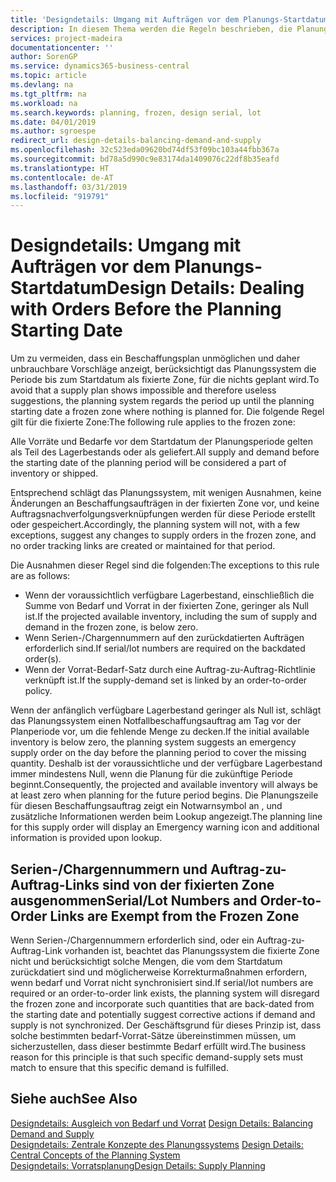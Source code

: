 ```yaml
---
title: 'Designdetails: Umgang mit Aufträgen vor dem Planungs-Startdatum | Microsoft Docs'
description: In diesem Thema werden die Regeln beschrieben, die Planung für Aufträge in der fixierten Zone anwendet.
services: project-madeira
documentationcenter: ''
author: SorenGP
ms.service: dynamics365-business-central
ms.topic: article
ms.devlang: na
ms.tgt_pltfrm: na
ms.workload: na
ms.search.keywords: planning, frozen, design serial, lot
ms.date: 04/01/2019
ms.author: sgroespe
redirect_url: design-details-balancing-demand-and-supply
ms.openlocfilehash: 32c523eda09620bd74df53f09bc103a44fbb367a
ms.sourcegitcommit: bd78a5d990c9e83174da1409076c22df8b35eafd
ms.translationtype: HT
ms.contentlocale: de-AT
ms.lasthandoff: 03/31/2019
ms.locfileid: "919791"
---
```

# <a name="design-details-dealing-with-orders-before-the-planning-starting-date"></a><span data-ttu-id="c5dda-103">Designdetails: Umgang mit Aufträgen vor dem Planungs-Startdatum</span><span class="sxs-lookup"><span data-stu-id="c5dda-103">Design Details: Dealing with Orders Before the Planning Starting Date</span></span>
<span data-ttu-id="c5dda-104">Um zu vermeiden, dass ein Beschaffungsplan unmöglichen und daher unbrauchbare Vorschläge anzeigt, berücksichtigt das Planungssystem die Periode bis zum Startdatum als fixierte Zone, für die nichts geplant wird.</span><span class="sxs-lookup"><span data-stu-id="c5dda-104">To avoid that a supply plan shows impossible and therefore useless suggestions, the planning system regards the period up until the planning starting date a frozen zone where nothing is planned for.</span></span> <span data-ttu-id="c5dda-105">Die folgende Regel gilt für die fixierte Zone:</span><span class="sxs-lookup"><span data-stu-id="c5dda-105">The following rule applies to the frozen zone:</span></span>  

<span data-ttu-id="c5dda-106">Alle Vorräte und Bedarfe vor dem Startdatum der Planungsperiode gelten als Teil des Lagerbestands oder als geliefert.</span><span class="sxs-lookup"><span data-stu-id="c5dda-106">All supply and demand before the starting date of the planning period will be considered a part of inventory or shipped.</span></span>  

<span data-ttu-id="c5dda-107">Entsprechend schlägt das Planungssystem, mit wenigen Ausnahmen, keine Änderungen an Beschaffungsaufträgen in der fixierten Zone vor, und keine Auftragsnachverfolgungsverknüpfungen werden für diese Periode erstellt oder gespeichert.</span><span class="sxs-lookup"><span data-stu-id="c5dda-107">Accordingly, the planning system will not, with a few exceptions, suggest any changes to supply orders in the frozen zone, and no order tracking links are created or maintained for that period.</span></span>  

<span data-ttu-id="c5dda-108">Die Ausnahmen dieser Regel sind die folgenden:</span><span class="sxs-lookup"><span data-stu-id="c5dda-108">The exceptions to this rule are as follows:</span></span>  

* <span data-ttu-id="c5dda-109">Wenn der voraussichtlich verfügbare Lagerbestand, einschließlich die Summe von Bedarf und Vorrat in der fixierten Zone, geringer als Null ist.</span><span class="sxs-lookup"><span data-stu-id="c5dda-109">If the projected available inventory, including the sum of supply and demand in the frozen zone, is below zero.</span></span>  
* <span data-ttu-id="c5dda-110">Wenn Serien-/Chargennummern auf den zurückdatierten Aufträgen erforderlich sind.</span><span class="sxs-lookup"><span data-stu-id="c5dda-110">If serial/lot numbers are required on the backdated order(s).</span></span>  
* <span data-ttu-id="c5dda-111">Wenn der Vorrat-Bedarf-Satz durch eine Auftrag-zu-Auftrag-Richtlinie verknüpft ist.</span><span class="sxs-lookup"><span data-stu-id="c5dda-111">If the supply-demand set is linked by an order-to-order policy.</span></span>  

<span data-ttu-id="c5dda-112">Wenn der anfänglich verfügbare Lagerbestand geringer als Null ist, schlägt das Planungssystem einen Notfallbeschaffungsauftrag am Tag vor der Planperiode vor, um die fehlende Menge zu decken.</span><span class="sxs-lookup"><span data-stu-id="c5dda-112">If the initial available inventory is below zero, the planning system suggests an emergency supply order on the day before the planning period to cover the missing quantity.</span></span> <span data-ttu-id="c5dda-113">Deshalb ist der voraussichtliche und der verfügbare Lagerbestand immer mindestens Null, wenn die Planung für die zukünftige Periode beginnt.</span><span class="sxs-lookup"><span data-stu-id="c5dda-113">Consequently, the projected and available inventory will always be at least zero when planning for the future period begins.</span></span> <span data-ttu-id="c5dda-114">Die Planungszeile für diesen Beschaffungsauftrag zeigt ein Notwarnsymbol an , und zusätzliche Informationen werden beim Lookup angezeigt.</span><span class="sxs-lookup"><span data-stu-id="c5dda-114">The planning line for this supply order will display an Emergency warning icon and additional information is provided upon lookup.</span></span>  

## <a name="seriallot-numbers-and-order-to-order-links-are-exempt-from-the-frozen-zone"></a><span data-ttu-id="c5dda-115">Serien-/Chargennummern und Auftrag-zu-Auftrag-Links sind von der fixierten Zone ausgenommen</span><span class="sxs-lookup"><span data-stu-id="c5dda-115">Serial/Lot Numbers and Order-to-Order Links are Exempt from the Frozen Zone</span></span>  
<span data-ttu-id="c5dda-116">Wenn Serien-/Chargennummern erforderlich sind, oder ein Auftrag-zu-Auftrag-Link vorhanden ist, beachtet das Planungssystem die fixierte Zone nicht und berücksichtigt solche Mengen, die vom dem Startdatum zurückdatiert sind und möglicherweise Korrekturmaßnahmen erfordern, wenn bedarf und Vorrat nicht synchronisiert sind.</span><span class="sxs-lookup"><span data-stu-id="c5dda-116">If serial/lot numbers are required or an order-to-order link exists, the planning system will disregard the frozen zone and incorporate such quantities that are back-dated from the starting date and potentially suggest corrective actions if demand and supply is not synchronized.</span></span> <span data-ttu-id="c5dda-117">Der Geschäftsgrund für dieses Prinzip ist, dass solche bestimmten bedarf-Vorrat-Sätze übereinstimmen müssen, um sicherzustellen, dass dieser bestimmte Bedarf erfüllt wird.</span><span class="sxs-lookup"><span data-stu-id="c5dda-117">The business reason for this principle is that such specific demand-supply sets must match to ensure that this specific demand is fulfilled.</span></span>  

## <a name="see-also"></a><span data-ttu-id="c5dda-118">Siehe auch</span><span class="sxs-lookup"><span data-stu-id="c5dda-118">See Also</span></span>  
<span data-ttu-id="c5dda-119">[Designdetails: Ausgleich von Bedarf und Vorrat](design-details-balancing-demand-and-supply.md) </span><span class="sxs-lookup"><span data-stu-id="c5dda-119">[Design Details: Balancing Demand and Supply](design-details-balancing-demand-and-supply.md) </span></span>  
<span data-ttu-id="c5dda-120">[Designdetails: Zentrale Konzepte des Planungssystems](design-details-central-concepts-of-the-planning-system.md) </span><span class="sxs-lookup"><span data-stu-id="c5dda-120">[Design Details: Central Concepts of the Planning System](design-details-central-concepts-of-the-planning-system.md) </span></span>  
[<span data-ttu-id="c5dda-121">Designdetails: Vorratsplanung</span><span class="sxs-lookup"><span data-stu-id="c5dda-121">Design Details: Supply Planning</span></span>](design-details-supply-planning.md)
